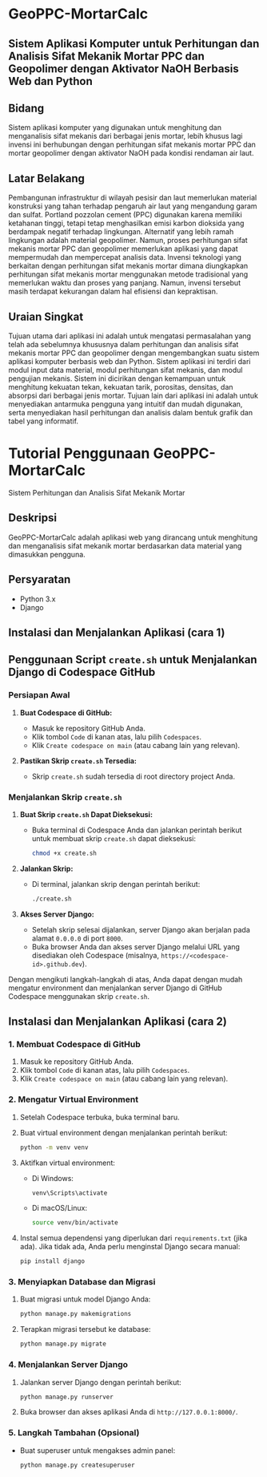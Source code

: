 # GeoPPC-MortarCalc
## Sistem Aplikasi Komputer untuk Perhitungan dan Analisis Sifat Mekanik Mortar PPC dan Geopolimer dengan Aktivator NaOH Berbasis Web dan Python

## Bidang
Sistem aplikasi komputer yang digunakan untuk menghitung dan menganalisis sifat mekanis dari berbagai jenis mortar, lebih khusus lagi invensi ini berhubungan dengan perhitungan sifat mekanis mortar PPC dan mortar geopolimer dengan aktivator NaOH pada kondisi rendaman air laut.

## Latar Belakang
Pembangunan infrastruktur di wilayah pesisir dan laut memerlukan material konstruksi yang tahan terhadap pengaruh air laut yang mengandung garam dan sulfat. Portland pozzolan cement (PPC) digunakan karena memiliki ketahanan tinggi, tetapi tetap menghasilkan emisi karbon dioksida yang berdampak negatif terhadap lingkungan. Alternatif yang lebih ramah lingkungan adalah material geopolimer. Namun, proses perhitungan sifat mekanis mortar PPC dan geopolimer memerlukan aplikasi yang dapat mempermudah dan mempercepat analisis data.
Invensi teknologi yang berkaitan dengan perhitungan sifat mekanis mortar dimana diungkapkan perhitungan sifat mekanis mortar menggunakan metode tradisional yang memerlukan waktu dan proses yang panjang. Namun, invensi tersebut masih terdapat kekurangan dalam hal efisiensi dan kepraktisan.

## Uraian Singkat
Tujuan utama dari aplikasi ini adalah untuk mengatasi permasalahan yang telah ada sebelumnya khususnya dalam perhitungan dan analisis sifat mekanis mortar PPC dan geopolimer dengan mengembangkan suatu sistem aplikasi komputer berbasis web dan Python. Sistem aplikasi ini terdiri dari modul input data material, modul perhitungan sifat mekanis, dan modul pengujian mekanis. Sistem ini dicirikan dengan kemampuan untuk menghitung kekuatan tekan, kekuatan tarik, porositas, densitas, dan absorpsi dari berbagai jenis mortar.
Tujuan lain dari aplikasi ini adalah untuk menyediakan antarmuka pengguna yang intuitif dan mudah digunakan, serta menyediakan hasil perhitungan dan analisis dalam bentuk grafik dan tabel yang informatif.

# Tutorial Penggunaan GeoPPC-MortarCalc
Sistem Perhitungan dan Analisis Sifat Mekanik Mortar

## Deskripsi
GeoPPC-MortarCalc adalah aplikasi web yang dirancang untuk menghitung dan menganalisis sifat mekanik mortar berdasarkan data material yang dimasukkan pengguna.

## Persyaratan
- Python 3.x
- Django

## Instalasi dan Menjalankan Aplikasi (cara 1)
## Penggunaan Script `create.sh` untuk Menjalankan Django di Codespace GitHub

### Persiapan Awal

1. **Buat Codespace di GitHub:**
   - Masuk ke repository GitHub Anda.
   - Klik tombol `Code` di kanan atas, lalu pilih `Codespaces`.
   - Klik `Create codespace on main` (atau cabang lain yang relevan).

2. **Pastikan Skrip `create.sh` Tersedia:**
   - Skrip `create.sh` sudah tersedia di root directory project Anda.

### Menjalankan Skrip `create.sh`

1. **Buat Skrip `create.sh` Dapat Dieksekusi:**
   - Buka terminal di Codespace Anda dan jalankan perintah berikut untuk membuat skrip `create.sh` dapat dieksekusi:

     ```sh
     chmod +x create.sh
     ```

2. **Jalankan Skrip:**
   - Di terminal, jalankan skrip dengan perintah berikut:

     ```sh
     ./create.sh
     ```

3. **Akses Server Django:**
   - Setelah skrip selesai dijalankan, server Django akan berjalan pada alamat `0.0.0.0` di port `8000`.
   - Buka browser Anda dan akses server Django melalui URL yang disediakan oleh Codespace (misalnya, `https://<codespace-id>.github.dev`).

Dengan mengikuti langkah-langkah di atas, Anda dapat dengan mudah mengatur environment dan menjalankan server Django di GitHub Codespace menggunakan skrip `create.sh`.



## Instalasi dan Menjalankan Aplikasi (cara 2)
### 1. Membuat Codespace di GitHub
1. Masuk ke repository GitHub Anda.
2. Klik tombol `Code` di kanan atas, lalu pilih `Codespaces`.
3. Klik `Create codespace on main` (atau cabang lain yang relevan).

### 2. Mengatur Virtual Environment
1. Setelah Codespace terbuka, buka terminal baru.
2. Buat virtual environment dengan menjalankan perintah berikut:
    ```sh
    python -m venv venv
    ```

3. Aktifkan virtual environment:
    - Di Windows:
      ```sh
      venv\Scripts\activate
      ```
    - Di macOS/Linux:
      ```sh
      source venv/bin/activate
      ```

4. Instal semua dependensi yang diperlukan dari `requirements.txt` (jika ada). Jika tidak ada, Anda perlu menginstal Django secara manual:
    ```sh
    pip install django
    ```

### 3. Menyiapkan Database dan Migrasi
1. Buat migrasi untuk model Django Anda:
    ```sh
    python manage.py makemigrations
    ```

2. Terapkan migrasi tersebut ke database:
    ```sh
    python manage.py migrate
    ```

### 4. Menjalankan Server Django
1. Jalankan server Django dengan perintah berikut:
    ```sh
    python manage.py runserver
    ```

2. Buka browser dan akses aplikasi Anda di `http://127.0.0.1:8000/`.

### 5. Langkah Tambahan (Opsional)
- Buat superuser untuk mengakses admin panel:
  ```sh
  python manage.py createsuperuser

